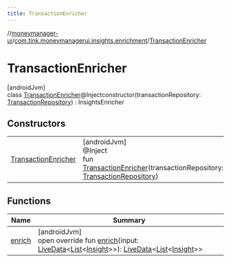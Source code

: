 ```yaml
---
title: TransactionEnricher
---
```

//[moneymanager-ui](../../../index.html)/[com.tink.moneymanagerui.insights.enrichment](../index.html)/[TransactionEnricher](index.html)



# TransactionEnricher



[androidJvm]\
class [TransactionEnricher](index.html)@Injectconstructor(transactionRepository: [TransactionRepository](../../se.tink.android.repository.transaction/-transaction-repository/index.html)) : InsightsEnricher



## Constructors


| | |
|---|---|
| [TransactionEnricher](-transaction-enricher.html) | [androidJvm]<br>@Inject<br>fun [TransactionEnricher](-transaction-enricher.html)(transactionRepository: [TransactionRepository](../../se.tink.android.repository.transaction/-transaction-repository/index.html)) |


## Functions


| Name | Summary |
|---|---|
| [enrich](enrich.html) | [androidJvm]<br>open override fun [enrich](enrich.html)(input: [LiveData](https://developer.android.com/reference/kotlin/androidx/lifecycle/LiveData.html)&lt;[List](https://kotlinlang.org/api/latest/jvm/stdlib/kotlin.collections/-list/index.html)&lt;[Insight](../../com.tink.model.insights/-insight/index.html)&gt;&gt;): [LiveData](https://developer.android.com/reference/kotlin/androidx/lifecycle/LiveData.html)&lt;[List](https://kotlinlang.org/api/latest/jvm/stdlib/kotlin.collections/-list/index.html)&lt;[Insight](../../com.tink.model.insights/-insight/index.html)&gt;&gt; |

